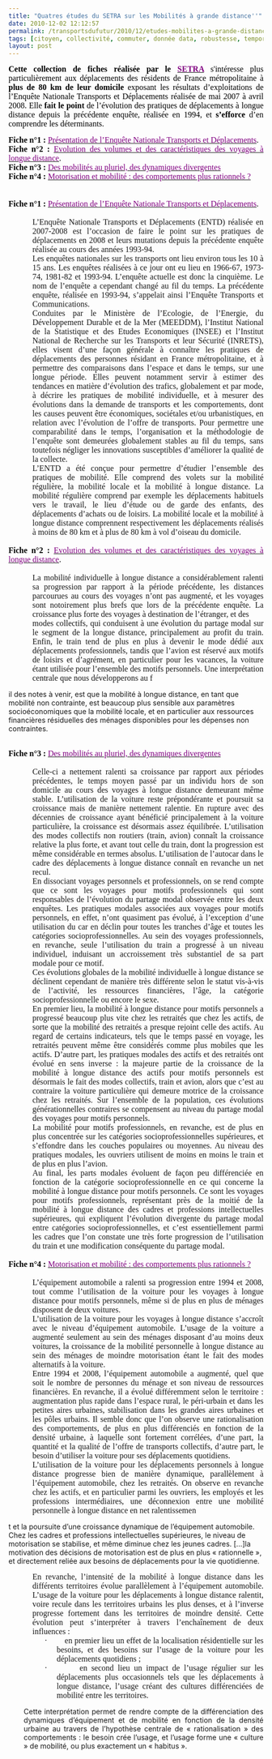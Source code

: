 ```yaml
---
title: "Quatres études du SETRA sur les Mobilités à grande distance''"
date: 2010-12-02 12:12:57
permalink: /transportsdufutur/2010/12/etudes-mobilites-a-grande-distance.html
tags: [citoyen, collectivité, commuter, donnée data, robustesse, temporalité, transition générationnelle, Véhicule]
layout: post
---
```


<p style="text-align: justify"><span style="font-size: 12pt"><strong><span style="font-family: Calibri;color: black">Cette collection de fiches réalisée par le <a href="http://www.setra.developpement-durable.gouv.fr/Fiches-Mobilites.html" target="_blank"><span style="color: #800080">SETRA</span></a> </span></strong><span style="font-family: Calibri;color: black">s'intéresse plus particulièrement aux déplacements des résidents de France métropolitaine à <strong><span style="font-family: Calibri">plus de 80 km de leur domicile </span></strong>exposant les résultats d’exploitations de l’Enquête Nationale Transports et Déplacements réalisée de mai 2007 à avril 2008. Elle <strong><span style="font-family: Calibri">fait le point</span></strong> de l’évolution des pratiques de déplacements à longue distance depuis la précédente enquête, réalisée en 1994, et <strong><span style="font-family: Calibri">s’efforce</span></strong> d’en comprendre les déterminants.</span></span></p> <p class="MsoNormal" style="text-align: justify;margin: 0cm 0cm 0pt"><span style="font-size: 12pt"><strong><span style="font-family: Calibri;color: black">Fiche n°1 :</span></strong><span style="font-family: Calibri;color: black"> <a href="https://gabrielplassat.github.io/transportsdufutur/wp-content/uploads/sites/6/2010/12/Fiche_Mobilite_no1.pdf"><span style="color: #800080">Présentation de l’Enquête Nationale Transports et Déplacements</span></a>. </span></span></p> <p class="MsoNormal" style="text-align: justify;margin: 0cm 0cm 0pt"><span style="font-size: 12pt"><strong><span style="font-family: Calibri;color: black">Fiche n°2 :</span></strong><span style="font-family: Calibri;color: black"> <a href="https://gabrielplassat.github.io/transportsdufutur/wp-content/uploads/sites/6/2010/12/Fiche_Mobilite_no2.pdf"><span style="color: #800080">Evolution des volumes et des caractéristiques des voyages à longue distance</span></a>. </span></span></p> <p class="MsoNormal" style="text-align: justify;margin: 0cm 0cm 0pt"><span style="font-size: 12pt"><strong><span style="font-family: Calibri;color: black">Fiche n°3 :</span></strong><span style="font-family: Calibri;color: black"> <a href="https://gabrielplassat.github.io/transportsdufutur/wp-content/uploads/sites/6/2010/12/Fiche_MOBILITE_03.pdf"><span style="color: #800080">Des mobilités au pluriel, des dynamiques divergentes</span></a> </span></span></p> <p class="MsoNormal" style="text-align: justify;margin: 0cm 0cm 0pt"><span style="font-size: 12pt"><strong><span style="font-family: Calibri;color: black">Fiche n°4 :</span></strong><span style="font-family: Calibri;color: black"> <a href="https://gabrielplassat.github.io/transportsdufutur/wp-content/uploads/sites/6/2010/12/1022w_Fiche_MOBILITE_no04.pdf"><span style="color: #800080">Motorisation et mobilité : des comportements plus rationnels ?</span></a></span></span></p> <p class="MsoNormal" style="text-align: justify;margin: 0cm 0cm 0pt"><span style="font-family: Calibri;color: black;font-size: 12pt">  </span></p>   <!--more-->   <p class="MsoNormal" style="text-align: justify;margin: 0cm 0cm 0pt"><span style="font-family: Calibri;color: black;font-size: 12pt"><br /><strong><span style="font-family: Calibri">Fiche n°1 :</span></strong> <a href="https://gabrielplassat.github.io/transportsdufutur/wp-content/uploads/sites/6/2010/12/Fiche_Mobilite_no1.pdf"><span style="color: #800080">Présentation de l’Enquête Nationale Transports et Déplacements</span></a>. </span></p> <p class="MsoNormal" style="text-align: justify;margin: 0cm 0cm 0pt"><span style="font-family: Calibri;color: black;font-size: 12pt"> </span></p> <p class="MsoNormal" style="text-align: justify;margin: 0cm 0cm 0pt 35.4pt"><span style="font-family: Calibri;font-size: 12pt">L’Enquête Nationale Transports et Déplacements (ENTD) réalisée en 2007-2008 est l’occasion de faire le point sur les pratiques de déplacements en 2008 et leurs mutations depuis la précédente enquête réalisée au cours des années 1993-94.</span></p> <p class="MsoNormal" style="text-align: justify;margin: 0cm 0cm 0pt 35.4pt"><span style="font-family: Calibri;font-size: 12pt">Les enquêtes nationales sur les transports ont lieu environ tous les 10 à 15 ans. Les enquêtes réalisées à ce jour ont eu lieu en 1966-67, 1973-74, 1981-82 et 1993-94. L’enquête actuelle est donc la cinquième. Le nom de l’enquête a cependant changé au fil du temps. La précédente enquête, réalisée en 1993-94, s’appelait ainsi l’Enquête Transports et Communications.</span></p> <p class="MsoNormal" style="text-align: justify;margin: 0cm 0cm 0pt 35.4pt"><span style="font-family: Calibri;font-size: 12pt">Conduites par le Ministère de l’Ecologie, de l’Energie, du Développement Durable et de la Mer (MEEDDM), l’Institut National de la Statistique et des Etudes Economiques (INSEE) et l’Institut National de Recherche sur les Transports et leur Sécurité (INRETS), elles visent d’une façon générale à connaître les pratiques de déplacements des personnes résidant en France métropolitaine, et à permettre des comparaisons dans l’espace et dans le temps, sur une longue période. Elles peuvent notamment servir à estimer des tendances en matière d’évolution des trafics, globalement et par mode, à décrire les pratiques de mobilité individuelle, et à mesurer des évolutions dans la demande de transports et les comportements, dont les causes peuvent être économiques, sociétales et/ou urbanistiques, en relation avec l’évolution de l’offre de transports. Pour permettre une comparabilité dans le temps, l’organisation et la méthodologie de l’enquête sont demeurées globalement stables au fil du temps, sans toutefois négliger les innovations susceptibles d’améliorer la qualité de la collecte.</span></p> <p class="MsoNormal" style="text-align: justify;margin: 0cm 0cm 0pt 35.4pt"><span style="font-family: Calibri;font-size: 12pt">L’ENTD a été conçue pour permettre d’étudier l’ensemble des pratiques de mobilité. Elle comprend des volets sur la mobilité régulière, la mobilité locale et la mobilité à longue distance. La mobilité régulière comprend par exemple les déplacements habituels vers le travail, le lieu d’étude ou de garde des enfants, des déplacements d’achats ou de loisirs. La mobilité locale et la mobilité à longue distance comprennent respectivement les déplacements réalisés à moins de 80 km et à plus de 80 km à vol d’oiseau du domicile.</span></p> <p class="MsoNormal" style="text-align: justify;margin: 0cm 0cm 0pt"><span style="font-family: Calibri;color: black;font-size: 12pt"><br /><strong><span style="font-family: Calibri">Fiche n°2 :</span></strong> <a href="https://gabrielplassat.github.io/transportsdufutur/wp-content/uploads/sites/6/2010/12/Fiche_Mobilite_no2.pdf"><span style="color: #800080">Evolution des volumes et des caractéristiques des voyages à longue distance</span></a>. </span></p> <p class="MsoNormal" style="text-align: justify;margin: 0cm 0cm 0pt"><span style="font-family: Calibri;color: black;font-size: 12pt"> </span></p> <p class="MsoNormal" style="text-align: justify;margin: 0cm 0cm 0pt 35.4pt"><span style="font-family: Calibri;font-size: 12pt">La mobilité individuelle à longue distance a considérablement ralenti sa progression par rapport à la période précédente, les distances parcourues au cours des voyages n’ont pas augmenté, et les voyages sont notoirement plus brefs que lors de la précédente enquête. La croissance plus forte des voyages à destination de l’étranger, et des</span></p> <p class="MsoNormal" style="text-align: justify;margin: 0cm 0cm 0pt 35.4pt"><span style="font-family: Calibri;font-size: 12pt">modes collectifs, qui conduisent à une évolution du partage modal sur le segment de la longue distance, principalement au profit du train. Enfin, le train tend de plus en plus à devenir le mode dédié aux déplacements professionnels, tandis que l’avion est réservé aux motifs de loisirs et d’agrément, en particulier pour les vacances, la voiture étant utilisée pour l’ensemble des motifs personnels. Une interprétation centrale que nous développerons au f

il des notes à venir, est que la mobilité à longue distance, en tant que mobilité non contrainte, est beaucoup plus sensible aux paramètres socioéconomiques que la mobilité locale, et en particulier aux ressources financières résiduelles des ménages disponibles pour les dépenses non contraintes.</span></p> <p class="MsoNormal" style="text-align: justify;margin: 0cm 0cm 0pt"><span style="font-family: Calibri;color: black;font-size: 12pt"><br /><strong><span style="font-family: Calibri">Fiche n°3 :</span></strong> <a href="https://gabrielplassat.github.io/transportsdufutur/wp-content/uploads/sites/6/2010/12/Fiche_MOBILITE_03.pdf"><span style="color: #800080">Des mobilités au pluriel, des dynamiques divergentes</span></a> </span></p> <p class="MsoNormal" style="text-align: justify;margin: 0cm 0cm 0pt"><span style="font-family: Calibri;color: black;font-size: 12pt"> </span></p> <p class="MsoNormal" style="text-align: justify;margin: 0cm 0cm 0pt 35.4pt"><span style="font-family: Calibri;font-size: 12pt">Celle-ci a nettement ralenti sa croissance par rapport aux périodes précédentes, le temps moyen passé par un individu hors de son domicile au cours des voyages à longue distance demeurant même stable. L’utilisation de la voiture reste prépondérante et poursuit sa croissance mais de manière nettement ralentie. En rupture avec des décennies de croissance ayant bénéficié principalement à la voiture particulière, la croissance est désormais assez équilibrée. L’utilisation des modes collectifs non routiers (train, avion) connaît la croissance relative la plus forte, et avant tout celle du train, dont la progression est même considérable en termes absolus. L’utilisation de l’autocar dans le cadre des déplacements à longue distance connaît en revanche un net recul.</span></p> <p class="MsoNormal" style="text-align: justify;margin: 0cm 0cm 0pt 35.4pt"><span style="font-family: Calibri;font-size: 12pt">En dissociant voyages personnels et professionnels, on se rend compte que ce sont les voyages pour motifs professionnels qui sont responsables de l’évolution du partage modal observée entre les deux enquêtes. Les pratiques modales associées aux voyages pour motifs personnels, en effet, n’ont quasiment pas évolué, à l’exception d’une utilisation du car en déclin pour toutes les tranches d’âge et toutes les catégories socioprofessionnelles. Au sein des voyages professionnels, en revanche, seule l’utilisation du train a progressé à un niveau individuel, induisant un accroissement très substantiel de sa part modale pour ce motif.</span></p> <p class="MsoNormal" style="text-align: justify;margin: 0cm 0cm 0pt 35.4pt"><span style="font-family: Calibri;font-size: 12pt">Ces évolutions globales de la mobilité individuelle à longue distance se déclinent cependant de manière très différente selon le statut vis-à-vis de l’activité, les ressources financières, l’âge, la catégorie socioprofessionnelle ou encore le sexe.</span></p> <p class="MsoNormal" style="text-align: justify;margin: 0cm 0cm 0pt 35.4pt"><span style="font-family: Calibri;font-size: 12pt">En premier lieu, la mobilité à longue distance pour motifs personnels a progressé beaucoup plus vite chez les retraités que chez les actifs, de sorte que la mobilité des retraités a presque rejoint celle des actifs. Au regard de certains indicateurs, tels que le temps passé en voyage, les retraités peuvent même être considérés comme plus mobiles que les actifs. D’autre part, les pratiques modales des actifs et des retraités ont évolué en sens inverse : la majeure partie de la croissance de la mobilité à longue distance des actifs pour motifs personnels est désormais le fait des modes collectifs, train et avion, alors que c’est au contraire la voiture particulière qui demeure motrice de la croissance chez les retraités. Sur l’ensemble de la population, ces évolutions générationnelles contraires se compensent au niveau du partage modal des voyages pour motifs personnels.</span></p> <p class="MsoNormal" style="text-align: justify;margin: 0cm 0cm 0pt 35.4pt"><span style="font-family: Calibri;font-size: 12pt">La mobilité pour motifs professionnels, en revanche, est de plus en plus concentrée sur les catégories socioprofessionnelles supérieures, et s’effondre dans les couches populaires ou moyennes. Au niveau des pratiques modales, les ouvriers utilisent de moins en moins le train et de plus en plus l’avion.</span></p> <p class="MsoNormal" style="text-align: justify;margin: 0cm 0cm 0pt 35.4pt"><span style="font-family: Calibri;font-size: 12pt">Au final, les parts modales évoluent de façon peu différenciée en fonction de la catégorie socioprofessionnelle en ce qui concerne la mobilité à longue distance pour motifs personnels. Ce sont les voyages pour motifs professionnels, représentant près de la moitié de la mobilité à longue distance des cadres et professions intellectuelles supérieures, qui expliquent l’évolution divergente du partage modal entre catégories socioprofessionnelles, et c’est essentiellement parmi les cadres que l’on constate une très forte progression de l’utilisation du train et une modification conséquente du partage modal.</span></p> <p class="MsoNormal" style="text-align: justify;margin: 0cm 0cm 0pt"><span style="font-family: Calibri;color: black;font-size: 12pt"><br /><strong><span style="font-family: Calibri">Fiche n°4 :</span></strong> <a href="https://gabrielplassat.github.io/transportsdufutur/wp-content/uploads/sites/6/2010/12/1022w_Fiche_MOBILITE_no04.pdf"><span style="color: #800080">Motorisation et mobilité : des comportements plus rationnels ?</span></a></span></p> <p class="MsoNormal" style="text-align: justify;margin: 0cm 0cm 0pt"><span style="font-family: Calibri;font-size: 12pt"> </span></p> <p class="MsoNormal" style="text-align: justify;margin: 0cm 0cm 0pt 35.4pt"><span style="font-family: Calibri;font-size: 12pt">L’équipement automobile a ralenti sa progression entre 1994 et 2008, tout comme l’utilisation de la voiture pour les voyages à longue distance pour motifs personnels, même si de plus en plus de ménages disposent de deux voitures.</span></p> <p class="MsoNormal" style="text-align: justify;margin: 0cm 0cm 0pt 35.4pt"><span style="font-family: Calibri;font-size: 12pt">L’utilisation de la voiture pour les voyages à longue distance s’accroît avec le niveau d’équipement automobile. L’usage de la voiture a augmenté seulement au sein des ménages disposant d’au moins deux voitures, la croissance de la mobilité personnelle à longue distance au sein des ménages de moindre motorisation étant le fait des modes alternatifs à la voiture.</span></p> <p class="MsoNormal" style="text-align: justify;margin: 0cm 0cm 0pt 35.4pt"><span style="font-family: Calibri;font-size: 12pt">Entre 1994 et 2008, l’équipement automobile a augmenté, quel que soit le nombre de personnes du ménage et son niveau de ressources financières. En revanche, il a évolué différemment selon le territoire : augmentation plus rapide dans l’espace rural, le péri-urbain et dans les petites aires urbaines, stabilisation dans les grandes aires urbaines et les pôles urbains. Il semble donc que l’on observe une rationalisation des comportements, de plus en plus différenciés en fonction de la densité urbaine, à laquelle sont fortement corrélées, d’une part, la quantité et la qualité de l’offre de transports collectifs, d’autre part, le besoin d’utiliser la voiture pour ses déplacements quotidiens.</span></p> <p class="MsoNormal" style="text-align: justify;margin: 0cm 0cm 0pt 35.4pt"><span style="font-family: Calibri;font-size: 12pt">L’utilisation de la voiture pour les déplacements personnels à longue distance progresse bien de manière dynamique, parallèlement à l’équipement automobile, chez les retraités. On observe en revanche chez les actifs, et en particulier parmi les ouvriers, les employés et les professions intermédiaires, une déconnexion entre une mobilité personnelle à longue distance en net ralentissemen

t et la poursuite d’une croissance dynamique de l’équipement automobile. Chez les cadres et professions intellectuelles supérieures, le niveau de motorisation se stabilise, et même diminue chez les jeunes cadres. […]la motivation des décisions de motorisation est de plus en plus « rationnelle », et directement reliée aux besoins de déplacements pour la vie quotidienne.</span></p> <p class="MsoNormal" style="text-align: justify;margin: 0cm 0cm 0pt 35.4pt"><span style="font-family: Calibri;font-size: 12pt">En revanche, l’intensité de la mobilité à longue distance dans les différents territoires évolue parallèlement à l’équipement automobile. L’usage de la voiture pour les déplacements à longue distance ralentit, voire recule dans les territoires urbains les plus denses, et à l’inverse progresse fortement dans les territoires de moindre densité. Cette évolution peut s’interpréter à travers l’enchaînement de deux influences :</span></p> <p class="MsoNormal" style="text-align: justify;text-indent: -18pt;margin: 0cm 0cm 0pt 71.4pt"><span style="font-size: 12pt"><span style="font-family: Symbol"><span>·<span>        </span></span></span><span style="font-family: Calibri">en premier lieu un effet de la localisation résidentielle sur les besoins, et des besoins sur l’usage de la voiture pour les déplacements quotidiens ;</span></span></p> <p class="MsoNormal" style="text-align: justify;text-indent: -18pt;margin: 0cm 0cm 0pt 71.4pt"><span style="font-size: 12pt"><span style="font-family: Symbol"><span>·<span>        </span></span></span><span style="font-family: Calibri">en second lieu un impact de l’usage régulier sur les déplacements plus occasionnels tels que les déplacements à longue distance, l’usage créant des cultures différenciées de mobilité entre les territoires.</span></span></p> <p style="text-align: justify;padding-left: 30px"><span>Cette interprétation permet de rendre compte de la différenciation des dynamiques d’équipement et de mobilité en fonction de la densité urbaine au travers de l’hypothèse centrale de « rationalisation » des comportements : le besoin crée l’usage, et l’usage forme une « culture » de mobilité, ou plus exactement un « habitus ».</span></p>
